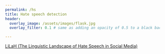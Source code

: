 ```yaml
---
permalink: /hs
title: Hate speech detection
header:
  overlay_image: /assets/images/flask.jpg
  overlay_filter: 0.1 # same as adding an opacity of 0.5 to a black background

---
```

[LiLaH (The Linguistic Landscape of Hate Speech in Social Media)](https://lilah.eu/)


